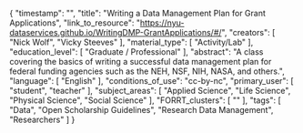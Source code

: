 {
    "timestamp": "",
    "title": "Writing a Data Management Plan for Grant Applications",
    "link_to_resource": "https://nyu-dataservices.github.io/WritingDMP-GrantApplications/#/",
    "creators": [
        "Nick Wolf",
        "Vicky Steeves"
    ],
    "material_type": [
        "Activity/Lab"
    ],
    "education_level": [
        "Graduate / Professional"
    ],
    "abstract": "A class covering the basics of writing a successful data management plan for federal funding agencies such as the NEH, NSF, NIH, NASA, and others.",
    "language": [
        "English"
    ],
    "conditions_of_use": "cc-by-nc",
    "primary_user": [
        "student",
        "teacher"
    ],
    "subject_areas": [
        "Applied Science",
        "Life Science",
        "Physical Science",
        "Social Science"
    ],
    "FORRT_clusters": [
        ""
    ],
    "tags": [
        "Data",
        "Open Scholarship Guidelines",
        "Research Data Management",
        "Researchers"
    ]
}